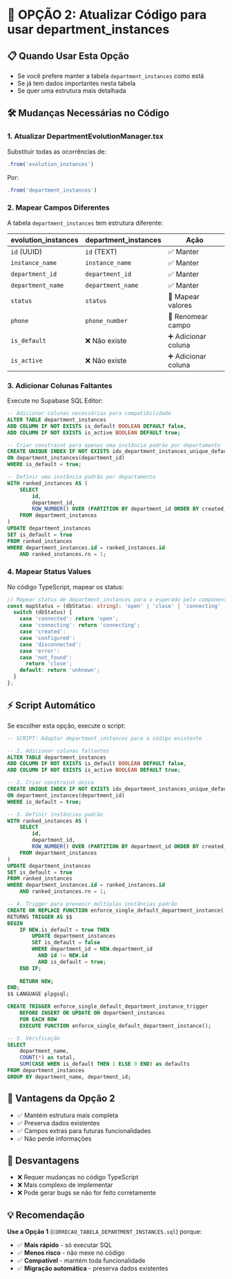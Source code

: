 # 🔄 OPÇÃO 2: Atualizar Código para usar department_instances

## 📋 **Quando Usar Esta Opção**
- Se você prefere manter a tabela `department_instances` como está
- Se já tem dados importantes nesta tabela
- Se quer uma estrutura mais detalhada

## 🛠️ **Mudanças Necessárias no Código**

### **1. Atualizar DepartmentEvolutionManager.tsx**

Substituir todas as ocorrências de:
```typescript
.from('evolution_instances')
```

Por:
```typescript
.from('department_instances')
```

### **2. Mapear Campos Diferentes**

A tabela `department_instances` tem estrutura diferente:

| evolution_instances | department_instances | Ação |
|---------------------|---------------------|------|
| `id` (UUID) | `id` (TEXT) | ✅ Manter |
| `instance_name` | `instance_name` | ✅ Manter |
| `department_id` | `department_id` | ✅ Manter |
| `department_name` | `department_name` | ✅ Manter |
| `status` | `status` | 🔄 Mapear valores |
| `phone` | `phone_number` | 🔄 Renomear campo |
| `is_default` | ❌ Não existe | ➕ Adicionar coluna |
| `is_active` | ❌ Não existe | ➕ Adicionar coluna |

### **3. Adicionar Colunas Faltantes**

Execute no Supabase SQL Editor:
```sql
-- Adicionar colunas necessárias para compatibilidade
ALTER TABLE department_instances 
ADD COLUMN IF NOT EXISTS is_default BOOLEAN DEFAULT false,
ADD COLUMN IF NOT EXISTS is_active BOOLEAN DEFAULT true;

-- Criar constraint para apenas uma instância padrão por departamento
CREATE UNIQUE INDEX IF NOT EXISTS idx_department_instances_unique_default 
ON department_instances(department_id) 
WHERE is_default = true;

-- Definir uma instância padrão por departamento
WITH ranked_instances AS (
    SELECT 
        id,
        department_id,
        ROW_NUMBER() OVER (PARTITION BY department_id ORDER BY created_at ASC) as rn
    FROM department_instances
)
UPDATE department_instances 
SET is_default = true
FROM ranked_instances
WHERE department_instances.id = ranked_instances.id 
    AND ranked_instances.rn = 1;
```

### **4. Mapear Status Values**

No código TypeScript, mapear os status:
```typescript
// Mapear status de department_instances para o esperado pelo componente
const mapStatus = (dbStatus: string): 'open' | 'close' | 'connecting' | 'unknown' => {
  switch (dbStatus) {
    case 'connected': return 'open';
    case 'connecting': return 'connecting'; 
    case 'created':
    case 'configured':
    case 'disconnected':
    case 'error':
    case 'not_found':
      return 'close';
    default: return 'unknown';
  }
};
```

## ⚡ **Script Automático**

Se escolher esta opção, execute o script:

```sql
-- SCRIPT: Adaptar department_instances para o código existente

-- 1. Adicionar colunas faltantes
ALTER TABLE department_instances 
ADD COLUMN IF NOT EXISTS is_default BOOLEAN DEFAULT false,
ADD COLUMN IF NOT EXISTS is_active BOOLEAN DEFAULT true;

-- 2. Criar constraint única
CREATE UNIQUE INDEX IF NOT EXISTS idx_department_instances_unique_default 
ON department_instances(department_id) 
WHERE is_default = true;

-- 3. Definir instâncias padrão
WITH ranked_instances AS (
    SELECT 
        id,
        department_id,
        ROW_NUMBER() OVER (PARTITION BY department_id ORDER BY created_at ASC) as rn
    FROM department_instances
)
UPDATE department_instances 
SET is_default = true
FROM ranked_instances
WHERE department_instances.id = ranked_instances.id 
    AND ranked_instances.rn = 1;

-- 4. Trigger para prevenir múltiplas instâncias padrão
CREATE OR REPLACE FUNCTION enforce_single_default_department_instance()
RETURNS TRIGGER AS $$
BEGIN
    IF NEW.is_default = true THEN
        UPDATE department_instances 
        SET is_default = false 
        WHERE department_id = NEW.department_id 
          AND id != NEW.id 
          AND is_default = true;
    END IF;
    
    RETURN NEW;
END;
$$ LANGUAGE plpgsql;

CREATE TRIGGER enforce_single_default_department_instance_trigger
    BEFORE INSERT OR UPDATE ON department_instances
    FOR EACH ROW
    EXECUTE FUNCTION enforce_single_default_department_instance();

-- 5. Verificação
SELECT 
    department_name,
    COUNT(*) as total,
    SUM(CASE WHEN is_default THEN 1 ELSE 0 END) as defaults
FROM department_instances 
GROUP BY department_name, department_id;
```

## 🎯 **Vantagens da Opção 2**
- ✅ Mantém estrutura mais completa
- ✅ Preserva dados existentes  
- ✅ Campos extras para futuras funcionalidades
- ✅ Não perde informações

## 🎯 **Desvantagens**
- ❌ Requer mudanças no código TypeScript
- ❌ Mais complexo de implementar
- ❌ Pode gerar bugs se não for feito corretamente

## 💡 **Recomendação**

**Use a Opção 1** (`CORRECAO_TABELA_DEPARTMENT_INSTANCES.sql`) porque:
- ✅ **Mais rápido** - só executar SQL
- ✅ **Menos risco** - não mexe no código
- ✅ **Compatível** - mantém toda funcionalidade
- ✅ **Migração automática** - preserva dados existentes 